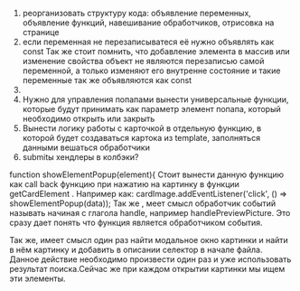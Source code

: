 1. реорганизовать структуру кода: 
        объявление переменных, 
        объявление функций, 
        навешивание обработчиков, 
        отрисовка на странице
2.  если переменная не перезаписыватеся её нужно объявлять как const
        Так же стоит помнить, что добавление элемента в массив или изменение свойства объект не являются перезаписью самой переменной,
        а только изменяют его внутренне состояние и такие переменные так же объявляются как const
3. 
3. Нужно для управления попапами вынести универсальные функции, которые будут принимать как параметр элемент попапа, который необходимо открыть или закрыть
4. Вынести логику работы с карточкой в отдельную функцию, в которой будет 
        создаваться картока из template,
        заполняться данными
        вешаться обработчики
5. submitы
хендлеры в колбэки?

function showElementPopup(element){ 
Стоит вынести данную функцию как call back функцию при нажатию на картинку в функции getCardElement .
Например как:
cardImage.addEventListener('click', () => showElementPopup(data));
Так же , меет смысл обработчик событий называть начиная с глагола handle, например handlePreviewPicture.
Это сразу дает понять что функция является обработчиком события.

Так же, имеет смысл один раз найти 
модальное окно картинки 
и найти в нём картинку и добавить в описании селектор в начале файла. Данное действие необходимо произвести один раз
и уже использовать результат поиска.Сейчас же при каждом открытии картинки мы ищем эти элементы.